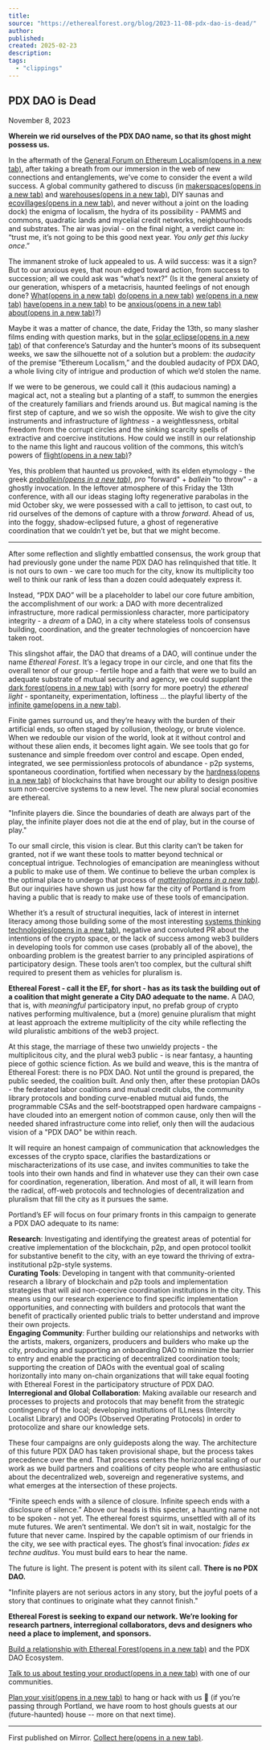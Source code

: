 ```yaml
---
title:
source: "https://etherealforest.org/blog/2023-11-08-pdx-dao-is-dead/"
author:
published:
created: 2025-02-23
description:
tags:
  - "clippings"
---
```

## PDX DAO is Dead

November 8, 2023

**Wherein we rid ourselves of the PDX DAO name, so that its ghost might possess us.**

In the aftermath of the [General Forum on Ethereum Localism(opens in a new tab)](https://x.com/omniharmonic/status/1713642215690617150?s=20), after taking a breath from our immersion in the web of new connections and entanglements, we’ve come to consider the event a wild success. A global community gathered to discuss (in [makerspaces(opens in a new tab)](https://www.pastlives.space/) and [warehouses(opens in a new tab)](https://opencollective.com/bridgespacecommonspdx), DIY saunas and [ecovillages(opens in a new tab)](https://www.kailashecovillage.org/), and never without a joint on the loading dock) the enigma of localism, the hydra of its possibility - PAMMS and commons, quadratic lands and mycelial credit networks, neighbourhoods and substrates. The air was jovial - on the final night, a verdict came in: “trust me, it’s not going to be this good next year. *You only get this lucky once*.”

The immanent stroke of luck appealed to us. A wild success: was it a sign? But to our anxious eyes, that noun edged toward action, from success to succession; all we could ask was “what’s next?” (Is it the general anxiety of our generation, whispers of a metacrisis, haunted feelings of not enough done? [What(opens in a new tab)](https://news.un.org/en/story/2023/10/1142952) [do(opens in a new tab)](https://phys.org/news/2023-09-human-driven-mass-extinction-entire-tree.html) [we(opens in a new tab)](https://www.cnn.com/2023/08/18/world/ancient-virus-species-diversity-climate-scn/index.html) [have(opens in a new tab)](https://www.nbcnews.com/nbc-out/out-politics-and-policy/desantis-signs-dont-say-gay-expansion-gender-affirming-care-ban-rcna84698) to be [anxious(opens in a new tab)](https://www.foreignaffairs.com/united-states/return-nuclear-escalation) [about(opens in a new tab)](https://time.com/6258483/uncontrollable-ai-agi-risks/)?)

Maybe it was a matter of chance, the date, Friday the 13th, so many slasher films ending with question marks, but in the [solar eclipse(opens in a new tab)](https://x.com/owocki/status/1713237623475744985?s=20) of that conference’s Saturday and the hunter’s moons of its subsequent weeks, we saw the silhouette not of a solution but a problem: the *audacity* of the premise “Ethereum Localism,” and the doubled audacity of PDX DAO, a whole living city of intrigue and production of which we’d stolen the name.

If we were to be generous, we could call it (this audacious naming) a magical act, not a stealing but a planting of a staff, to summon the energies of the creaturely familiars and friends around us. But magical naming is the first step of capture, and we so wish the opposite. We wish to give the city instruments and infrastructure of *lightness* - a weightlessness, orbital freedom from the corrupt circles and the sinking scarcity spells of extractive and coercive institutions. How could we instill in our relationship to the name this light and raucous volition of the commons, this witch’s powers of [flight(opens in a new tab)](https://www.youtube.com/watch?v=ZD8XT9_egAA)?

Yes, this problem that haunted us provoked, with its elden etymology - the greek *[proballein(opens in a new tab)](https://www.etymonline.com/search?q=problems)*, *pro* "forward" + *ballein* "to throw" - a ghostly invocation. In the leftover atmosphere of this Friday the 13th conference, with all our ideas staging lofty regenerative parabolas in the mid October sky, we were possessed with a call to jettison, to cast out, to rid ourselves of the demons of capture with a throw *forward*. Ahead of us, into the foggy, shadow-eclipsed future, a ghost of regenerative coordination that we couldn’t yet be, but that we might become.

---

After some reflection and slightly embattled consensus, the work group that had previously gone under the name PDX DAO has relinquished that title. It is not ours to own - we care too much for the city, know its multiplicity too well to think our rank of less than a dozen could adequately express it.

Instead, “PDX DAO” will be a placeholder to label our core future ambition, the accomplishment of our work: a DAO with more decentralized infrastructure, more radical permissionless character, more participatory integrity - a *dream* of a DAO, in a city where stateless tools of consensus building, coordination, and the greater technologies of noncoercion have taken root.

This slingshot affair, the DAO that dreams of a DAO, will continue under the name *Ethereal Forest*. It’s a legacy trope in our circle, and one that fits the overall tenor of our group - fertile hope and a faith that were we to build an adequate substrate of mutual security and agency, we could supplant the [dark forest(opens in a new tab)](https://en.wikipedia.org/wiki/Dark_forest_hypothesis#:~:text=The%20dark%20forest%20hypothesis%20is,another%20hostile%20and%20undetected%20civilization.) with (sorry for more poetry) the *ethereal light* - spontaneity, experimentation, loftiness … the playful liberty of the [infinite game(opens in a new tab)](https://en.wikipedia.org/wiki/Finite_and_Infinite_Games).

Finite games surround us, and they’re heavy with the burden of their artificial ends, so often staged by collusion, theology, or brute violence. When we redouble our vision of the world, look at it without control and without these alien ends, it becomes light again. We see tools that go for sustenance and simple freedom over control and escape. Open ended, integrated, we see permissionless protocols of abundance - p2p systems, spontaneous coordination, fortified when necessary by the [hardness(opens in a new tab)](https://stark.mirror.xyz/n2UpRqwdf7yjuiPKVICPpGoUNeDhlWxGqjulrlpyYi0) of blockchains that have brought our ability to design positive sum non-coercive systems to a new level. The new plural social economies are ethereal.

"Infinite players die. Since the boundaries of death are always part of the play, the infinite player does not die at the end of play, but in the course of play."

To our small circle, this vision is clear. But this clarity can’t be taken for granted, not if we want these tools to matter beyond technical or conceptual intrigue. Technologies of emancipation are meaningless without a public to make use of them. We continue to believe the urban complex is the optimal place to undergo that process of *[mattering(opens in a new tab)](https://mirror.xyz/ethpdx.eth/kjpsLAAC2Si0XDmr_aFp0F5esPNH4DoPB4lOTlFbR5M)*. But our inquiries have shown us just how far the city of Portland is from having a public that is ready to make use of these tools of emancipation.

Whether it’s a result of structural inequities, lack of interest in internet literacy among those building some of the most interesting [systems thinking technologies(opens in a new tab)](https://www.kailashecovillage.org/), negative and convoluted PR about the intentions of the crypto space, or the lack of success among web3 builders in developing tools for common use cases (probably all of the above), the onboarding problem is the greatest barrier to any principled aspirations of participatory design. These tools aren’t too complex, but the cultural shift required to present them as vehicles for pluralism is.

**Ethereal Forest - call it the EF, for short - has as its task the building out of a coalition that might generate a City DAO adequate to the name.** A DAO, that is, with *meaningful* participatory input, no prefab group of crypto natives performing multivalence, but a (more) genuine pluralism that might at least approach the extreme multiplicity of the city while reflecting the wild pluralistic ambitions of the web3 project.

At this stage, the marriage of these two unwieldy projects - the multiplicitous city, and the plural web3 public - is near fantasy, a haunting piece of gothic science fiction. As we build and weave, this is the mantra of Ethereal Forest: there is no PDX DAO. Not until the ground is prepared, the public seeded, the coalition built. And only then, after these protopian DAOs - the federated labor coalitions and mutual credit clubs, the community library protocols and bonding curve-enabled mutual aid funds, the programmable CSAs and the self-bootstrapped open hardware campaigns - have clouded into an emergent notion of common cause, only then will the needed shared infrastructure come into relief, only then will the audacious vision of a "PDX DAO" be within reach.

It will require an honest campaign of communication that acknowledges the excesses of the crypto space, clarifies the bastardizations or mischaracterizations of its use case, and invites communities to take the tools into their own hands and find in whatever use they can their own case for coordination, regeneration, liberation. And most of all, it will learn from the radical, off-web protocols and technologies of decentralization and pluralism that fill the city as it pursues the same.

Portland’s EF will focus on four primary fronts in this campaign to generate a PDX DAO adequate to its name:

**Research**: Investigating and identifying the greatest areas of potential for creative implementation of the blockchain, p2p, and open protocol toolkit for substantive benefit to the city, with an eye toward the thriving of extra-institutional p2p-style systems.  
**Curating Tools**: Developing in tangent with that community-oriented research a library of blockchain and p2p tools and implementation strategies that will aid non-coercive coordination institutions in the city. This means using our research experience to find specific implementation opportunities, and connecting with builders and protocols that want the benefit of practically oriented public trials to better understand and improve their own projects.  
**Engaging Community**: Further building our relationships and networks with the artists, makers, organizers, producers and builders who make up the city, producing and supporting an onboarding DAO to minimize the barrier to entry and enable the practicing of decentralized coordination tools; supporting the creation of DAOs with the eventual goal of scaling horizontally into many on-chain organizations that will take equal footing with Ethereal Forest in the participatory structure of PDX DAO.  
**Interregional and Global Collaboration**: Making available our research and processes to projects and protocols that may benefit from the strategic contingency of the local; developing institutions of ILLness (Intercity Localist Library) and OOPs (Observed Operating Protocols) in order to protocolize and share our knowledge sets.

These four campaigns are only guideposts along the way. The architecture of this future PDX DAO has taken provisional shape, but the process takes precedence over the end. That process centers the horizontal scaling of our work as we build partners and coalitions of city people who are enthusiastic about the decentralized web, sovereign and regenerative systems, and what emerges at the intersection of these projects.

“Finite speech ends with a silence of closure. Infinite speech ends with a disclosure of silence.” Above our heads is this specter, a haunting name not to be spoken - not yet. The ethereal forest squirms, unsettled with all of its mute futures. We aren’t sentimental. We don’t sit in wait, nostalgic for the future that never came. Inspired by the capable optimism of our friends in the city, we see with practical eyes. The ghost’s final invocation: *fides ex techne auditus*. You must build ears to hear the name.

The future is light. The present is potent with its silent call. **There is no PDX DAO.**

"Infinite players are not serious actors in any story, but the joyful poets of a story that continues to originate what they cannot finish."

**Ethereal Forest is seeking to expand our network. We’re looking for research partners, interregional collaborators, devs and designers who need a place to implement, and sponsors.**

[Build a relationship with Ethereal Forest(opens in a new tab)](https://fhg09u9s2on.typeform.com/to/NzuISCXV) and the PDX DAO Ecosystem.

[Talk to us about testing your product(opens in a new tab)](https://fhg09u9s2on.typeform.com/to/NzuISCXV) with one of our communities.

[Plan your visit(opens in a new tab)](https://fhg09u9s2on.typeform.com/to/NzuISCXV) to hang or hack with us 👻 (if you’re passing through Portland, we have room to host ghouls guests at our (future-haunted) house -- more on that next time).

---

First published on Mirror. [Collect here(opens in a new tab)](https://mirror.xyz/ethpdx.eth/rdY7f1P0a7-nUm_DrMTFCYMLLAgU2G89up8h8uuGLJI).